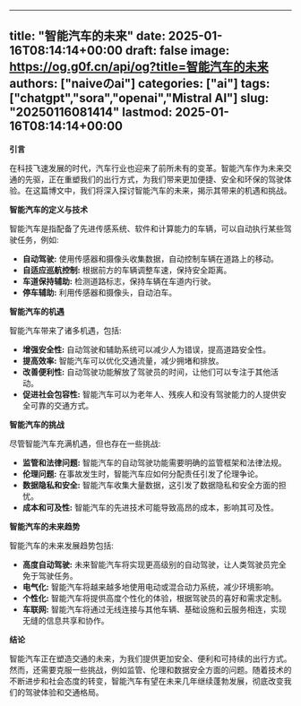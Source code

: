 
---
title: "智能汽车的未来"
date: 2025-01-16T08:14:14+00:00
draft: false
image: https://og.g0f.cn/api/og?title=智能汽车的未来
authors: ["naiveのai"]
categories: ["ai"]
tags: ["chatgpt","sora","openai","Mistral AI"]
slug: "20250116081414"
lastmod: 2025-01-16T08:14:14+00:00
---
**引言**

在科技飞速发展的时代，汽车行业也迎来了前所未有的变革。智能汽车作为未来交通的先驱，正在重塑我们的出行方式，为我们带来更加便捷、安全和环保的驾驶体验。在这篇博文中，我们将深入探讨智能汽车的未来，揭示其带来的机遇和挑战。

**智能汽车的定义与技术**

智能汽车是指配备了先进传感系统、软件和计算能力的车辆，可以自动执行某些驾驶任务，例如:

- **自动驾驶:** 使用传感器和摄像头收集数据，自动控制车辆在道路上的移动。
- **自适应巡航控制:** 根据前方的车辆调整车速，保持安全距离。
- **车道保持辅助:** 检测道路标志，保持车辆在车道内行驶。
- **停车辅助:** 利用传感器和摄像头，自动泊车。

**智能汽车的机遇**

智能汽车带来了诸多机遇，包括:

- **增强安全性:** 自动驾驶和辅助系统可以减少人为错误，提高道路安全性。
- **提高效率:** 智能汽车可以优化交通流量，减少拥堵和排放。
- **改善便利性:** 自动驾驶功能解放了驾驶员的时间，让他们可以专注于其他活动。
- **促进社会包容性:** 智能汽车可以为老年人、残疾人和没有驾驶能力的人提供安全可靠的交通方式。

**智能汽车的挑战**

尽管智能汽车充满机遇，但也存在一些挑战:

- **监管和法律问题:** 智能汽车的自动驾驶功能需要明确的监管框架和法律法规。
- **伦理问题:** 在事故发生时，智能汽车应如何分配责任引发了伦理争论。
- **数据隐私和安全:** 智能汽车收集大量数据，这引发了数据隐私和安全方面的担忧。
- **成本和可及性:** 智能汽车的先进技术可能导致高昂的成本，影响其可及性。

**智能汽车的未来趋势**

智能汽车的未来发展趋势包括:

- **高度自动驾驶:** 未来智能汽车将实现更高级别的自动驾驶，让人类驾驶员完全免于驾驶任务。
- **电气化:** 智能汽车将越来越多地使用电动或混合动力系统，减少环境影响。
- **个性化:** 智能汽车将提供高度个性化的体验，根据驾驶员的喜好和需求定制。
- **车联网:** 智能汽车将通过无线连接与其他车辆、基础设施和云服务相连，实现无缝的信息共享和协作。

**结论**

智能汽车正在塑造交通的未来，为我们提供更加安全、便利和可持续的出行方式。然而，还需要克服一些挑战，例如监管、伦理和数据安全方面的问题。随着技术的不断进步和社会态度的转变，智能汽车有望在未来几年继续蓬勃发展，彻底改变我们的驾驶体验和交通格局。